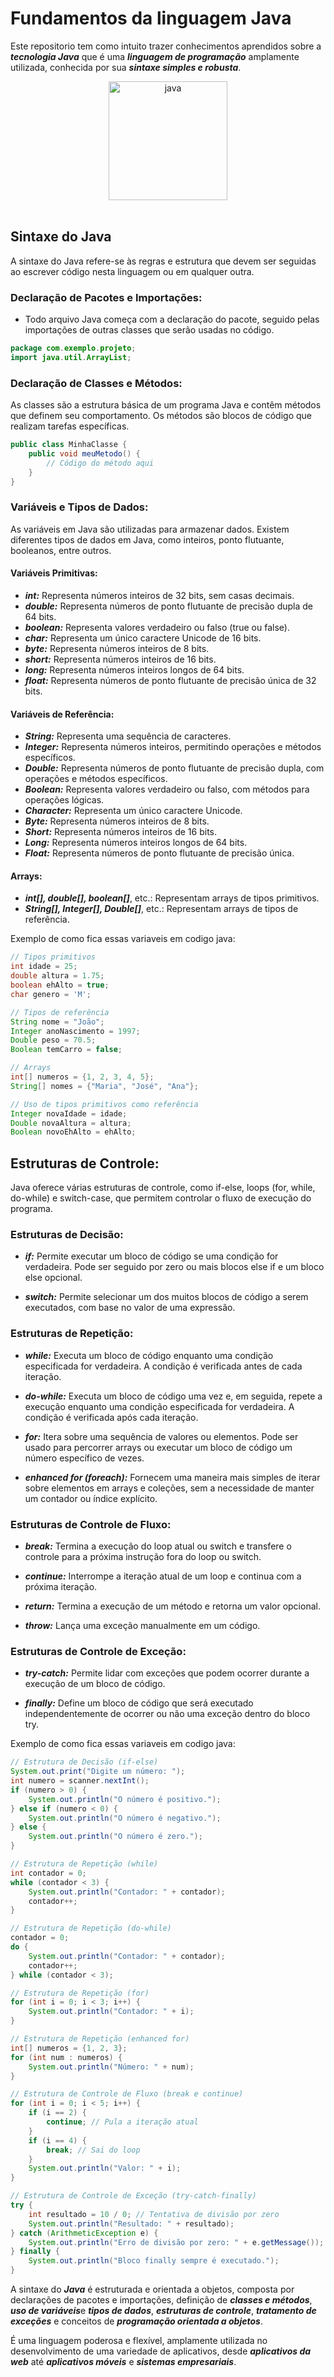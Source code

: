# Fundamentos da linguagem Java

Este repositorio tem como intuito trazer conhecimentos aprendidos sobre a ***tecnologia Java*** que é uma ***linguagem de programação*** amplamente utilizada, conhecida por sua ***sintaxe simples e robusta***. 


<div align="center" style="display: inline_block">
<img  alt="java" width="190" src="https://raw.githubusercontent.com/devicons/devicon/master/icons/java/java-original.svg">
</div>
<br>

## Sintaxe do Java

A sintaxe do Java refere-se às regras e estrutura que devem ser seguidas ao escrever código nesta linguagem ou em qualquer outra. 

### Declaração de Pacotes e Importações: 

- Todo arquivo Java começa com a declaração do pacote, seguido pelas importações de outras classes que serão usadas no código.

```java
package com.exemplo.projeto;
import java.util.ArrayList;
```

### Declaração de Classes e Métodos:

As classes são a estrutura básica de um programa Java e contêm métodos que definem seu comportamento. Os métodos são blocos de código que realizam tarefas específicas.

```java
public class MinhaClasse {
    public void meuMetodo() {
        // Código do método aqui
    }
}
```

### Variáveis e Tipos de Dados:

As variáveis em Java são utilizadas para armazenar dados. Existem diferentes tipos de dados em Java, como inteiros, ponto flutuante, booleanos, entre outros.

#### Variáveis Primitivas:

- ***int:*** Representa números inteiros de 32 bits, sem casas decimais.
- ***double:*** Representa números de ponto flutuante de precisão dupla de 64 bits.
- ***boolean:*** Representa valores verdadeiro ou falso (true ou false).
- ***char:*** Representa um único caractere Unicode de 16 bits.
- ***byte:*** Representa números inteiros de 8 bits.
- ***short:*** Representa números inteiros de 16 bits.
- ***long:*** Representa números inteiros longos de 64 bits.
- ***float:*** Representa números de ponto flutuante de precisão única de 32 bits.

#### Variáveis de Referência:

- ***String:*** Representa uma sequência de caracteres.
- ***Integer:*** Representa números inteiros, permitindo operações e métodos específicos.
- ***Double:*** Representa números de ponto flutuante de precisão dupla, com operações e métodos específicos.
- ***Boolean:*** Representa valores verdadeiro ou falso, com métodos para operações lógicas.
- ***Character:*** Representa um único caractere Unicode.
- ***Byte:*** Representa números inteiros de 8 bits.
- ***Short:*** Representa números inteiros de 16 bits.
- ***Long:*** Representa números inteiros longos de 64 bits.
- ***Float:*** Representa números de ponto flutuante de precisão única.

#### Arrays:

- ***int[], double[], boolean[]***, etc.: Representam arrays de tipos primitivos.
- ***String[], Integer[], Double[]***, etc.: Representam arrays de tipos de referência.

Exemplo de como fica essas variaveis em codigo java:

```java
// Tipos primitivos
int idade = 25;
double altura = 1.75;
boolean ehAlto = true;
char genero = 'M';

// Tipos de referência
String nome = "João";
Integer anoNascimento = 1997;
Double peso = 70.5;
Boolean temCarro = false;

// Arrays
int[] numeros = {1, 2, 3, 4, 5};
String[] nomes = {"Maria", "José", "Ana"};

// Uso de tipos primitivos como referência
Integer novaIdade = idade;
Double novaAltura = altura;
Boolean novoEhAlto = ehAlto;
```

## Estruturas de Controle:

Java oferece várias estruturas de controle, como if-else, loops (for, while, do-while) e switch-case, que permitem controlar o fluxo de execução do programa.

### Estruturas de Decisão:

- ***if:*** Permite executar um bloco de código se uma condição for verdadeira. Pode ser seguido por zero ou mais blocos else if e um bloco else opcional.

- ***switch:*** Permite selecionar um dos muitos blocos de código a serem executados, com base no valor de uma expressão.

### Estruturas de Repetição:

- ***while:*** Executa um bloco de código enquanto uma condição especificada for verdadeira. 
A condição é verificada antes de cada iteração.

- ***do-while:*** Executa um bloco de código uma vez e, em seguida, repete a execução enquanto uma condição especificada for verdadeira. A condição é verificada após cada iteração.

- ***for:*** Itera sobre uma sequência de valores ou elementos. Pode ser usado para percorrer arrays ou executar um bloco de código um número específico de vezes.

- ***enhanced for (foreach):*** Fornecem uma maneira mais simples de iterar sobre elementos em arrays e coleções, sem a necessidade de manter um contador ou índice explícito.

### Estruturas de Controle de Fluxo:

- ***break:*** Termina a execução do loop atual ou switch e transfere o controle para a próxima instrução fora do loop ou switch.

- ***continue:*** Interrompe a iteração atual de um loop e continua com a próxima iteração.

- ***return:*** Termina a execução de um método e retorna um valor opcional.

- ***throw:*** Lança uma exceção manualmente em um código.

### Estruturas de Controle de Exceção:

- ***try-catch:*** Permite lidar com exceções que podem ocorrer durante a execução de um bloco de código.

- ***finally:*** Define um bloco de código que será executado independentemente de ocorrer ou não uma exceção dentro do bloco try.

Exemplo de como fica essas variaveis em codigo java:

```java
// Estrutura de Decisão (if-else)
System.out.print("Digite um número: ");
int numero = scanner.nextInt();
if (numero > 0) {
    System.out.println("O número é positivo.");
} else if (numero < 0) {
    System.out.println("O número é negativo.");
} else {
    System.out.println("O número é zero.");
}

// Estrutura de Repetição (while)
int contador = 0;
while (contador < 3) {
    System.out.println("Contador: " + contador);
    contador++;
}

// Estrutura de Repetição (do-while)
contador = 0;
do {
    System.out.println("Contador: " + contador);
    contador++;
} while (contador < 3);

// Estrutura de Repetição (for)
for (int i = 0; i < 3; i++) {
    System.out.println("Contador: " + i);
}

// Estrutura de Repetição (enhanced for)
int[] numeros = {1, 2, 3};
for (int num : numeros) {
    System.out.println("Número: " + num);
}

// Estrutura de Controle de Fluxo (break e continue)
for (int i = 0; i < 5; i++) {
    if (i == 2) {
        continue; // Pula a iteração atual
    }
    if (i == 4) {
        break; // Sai do loop
    }
    System.out.println("Valor: " + i);
}

// Estrutura de Controle de Exceção (try-catch-finally)
try {
    int resultado = 10 / 0; // Tentativa de divisão por zero
    System.out.println("Resultado: " + resultado);
} catch (ArithmeticException e) {
    System.out.println("Erro de divisão por zero: " + e.getMessage());
} finally {
    System.out.println("Bloco finally sempre é executado.");
}
```

A sintaxe do ***Java*** é estruturada e orientada a objetos, composta por declarações de pacotes e importações, definição de ***classes e métodos***, ***uso de variáveis***e ***tipos de dados***, ***estruturas de controle***, ***tratamento de exceções*** e conceitos de ***programação orientada a objetos***. 

É uma linguagem poderosa e flexível, amplamente utilizada no desenvolvimento de uma variedade de aplicativos, desde ***aplicativos da web*** até ***aplicativos móveis*** e ***sistemas empresariais***.





